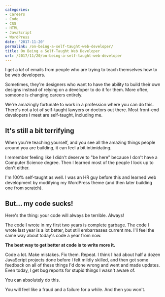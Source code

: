 ```yaml
---
categories:
- Careers
- Code
- CSS
- HTML
- JavaScript
- WordPress
date: '2017-11-20'
permalink: /on-being-a-self-taught-web-developer/
title: On Being a Self-Taught Web Developer
url: /2017/11/20/on-being-a-self-taught-web-developer
---
```


I get a *lot* of emails from people who are trying to teach themselves how to be web developers.

Sometimes, they're designers who want to have the ability to build their own designs instead of relying on a developer to do it for them. More often, someone is changing careers entirely.

We're amazingly fortunate to work in a profession where you can do this. There's not a lot of self-taught lawyers or doctors out there. Most front-end developers I meet are self-taught, including me.

## It's still a bit terrifying

When you're teaching yourself, and you see all the amazing things people around you are building, it can feel a bit intimidating.

I remember feeling like I didn't deserve to "be here" because I don't have a Computer Science degree. Then I learned most of the people I look up to don't either.

I'm 100% self-taught as well. I was an HR guy before this and learned web development by modifying my WordPress theme (and then later building one from scratch).

## But... my code sucks!

Here's the thing: your code will always be terrible. Always!

The code I wrote in my first two years is complete garbage. The code I wrote last year is a lot better, but still embarrasses current me. I'll feel the same way about today's code a year from now.

**The best way to get better at code is to write more it.**

Code a lot. Make mistakes. Fix them. Repeat. I think I had about half a dozen JavaScript projects done before I felt mildly skilled, and then got some feedback on all of these things I'd done wrong and went and made updates. Even today, I get bug reports for stupid things I wasn't aware of.

You can absolutely do this.

You will feel like a fraud and a failure for a while. And then you won't.